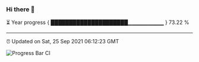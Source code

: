 ### Hi there 👋

⏳ Year progress { █████████████████████▁▁▁▁▁▁▁▁▁ } 73.22 %

---

⏰ Updated on Sat, 25 Sep 2021 06:12:23 GMT

![Progress Bar CI](https://github.com/liununu/liununu/workflows/Progress%20Bar%20CI/badge.svg)
